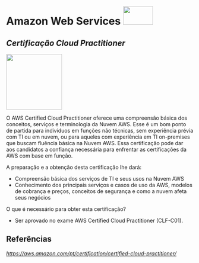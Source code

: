 # Amazon Web Services <image src="https://user-images.githubusercontent.com/12403699/234434276-e7cdcab8-c594-47a6-8862-7645e5740a2c.png" width="80" height="50">  

## *Certificação Cloud Practitioner*

<image src="https://user-images.githubusercontent.com/12403699/234680151-c511986b-b344-45e7-b0c2-cdce9d4f2e1b.png" width="150" height="150"> 

O AWS Certified Cloud Practitioner oferece uma compreensão básica dos conceitos, serviços e terminologia da Nuvem AWS. 
Esse é um bom ponto de partida para indivíduos em funções não técnicas, sem experiência prévia com TI ou em nuvem, ou para aqueles com experiência em TI on-premises que buscam fluência básica na Nuvem AWS. Essa certificação pode dar aos candidatos a confiança necessária para enfrentar as certificações da AWS com base em função.

A preparação e a obtenção desta certificação lhe dará:

- Compreensão básica dos serviços de TI e seus usos na Nuvem AWS
- Conhecimento dos principais serviços e casos de uso da AWS, modelos de cobrança e preços, conceitos de segurança e como a nuvem afeta seus negócios

O que é necessário para obter esta certificação?

- Ser aprovado no exame AWS Certified Cloud Practitioner (CLF-C01). 

## Referências

*https://aws.amazon.com/pt/certification/certified-cloud-practitioner/*

